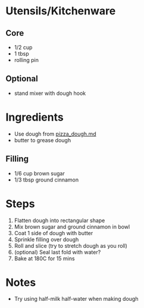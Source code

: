 # Utensils/Kitchenware

## Core
* 1/2 cup
* 1 tbsp
* rolling pin

## Optional
* stand mixer with dough hook

# Ingredients

* Use dough from [pizza_dough.md](./pizza_dough.md)
* butter to grease dough

## Filling
* 1/6 cup brown sugar
* 1/3 tbsp ground cinnamon

# Steps
1. Flatten dough into rectangular shape
2. Mix brown sugar and ground cinnamon in bowl
3. Coat 1 side of dough with butter
4. Sprinkle filling over dough
5. Roll and slice (try to stretch dough as you roll)
6. (optional) Seal last fold with water?
7. Bake at 180C for 15 mins

# Notes
* Try using half-milk half-water when making dough
